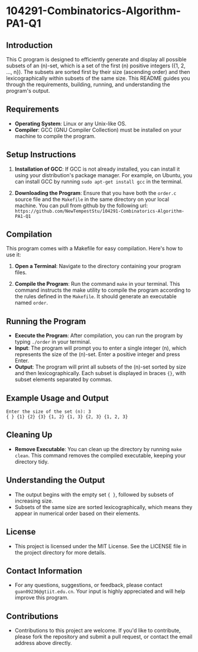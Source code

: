 # 104291-Combinatorics-Algorithm-PA1-Q1

## Introduction

This C program is designed to efficiently generate and display all possible subsets of an \(n\)-set, which is a set of the first \(n\) positive integers \(\{1, 2, ..., n\}\). The subsets are sorted first by their size (ascending order) and then lexicographically within subsets of the same size. This README guides you through the requirements, building, running, and understanding the program's output.

## Requirements

- **Operating System**: Linux or any Unix-like OS.
- **Compiler**: GCC (GNU Compiler Collection) must be installed on your machine to compile the program.

## Setup Instructions

1. **Installation of GCC**: If GCC is not already installed, you can install it using your distribution's package manager. For example, on Ubuntu, you can install GCC by running `sudo apt-get install gcc` in the terminal.

2. **Downloading the Program**: Ensure that you have both the `order.c` source file and the `Makefile` in the same directory on your local machine. You can pull from github by the following url: `https://github.com/NewTempestStu/104291-Combinatorics-Algorithm-PA1-Q1`

## Compilation

This program comes with a Makefile for easy compilation. Here's how to use it:

1. **Open a Terminal**: Navigate to the directory containing your program files.

2. **Compile the Program**: Run the command `make` in your terminal. This command instructs the make utility to compile the program according to the rules defined in the `Makefile`. It should generate an executable named `order`.

## Running the Program

- **Execute the Program**: After compilation, you can run the program by typing `./order` in your terminal.
- **Input**: The program will prompt you to enter a single integer \(n\), which represents the size of the \(n\)-set. Enter a positive integer and press Enter.
- **Output**: The program will print all subsets of the \(n\)-set sorted by size and then lexicographically. Each subset is displayed in braces `{}`, with subset elements separated by commas.

## Example Usage and Output

```
Enter the size of the set (n): 3
{ } {1} {2} {3} {1, 2} {1, 3} {2, 3} {1, 2, 3}
```

## Cleaning Up

- **Remove Executable**: You can clean up the directory by running `make clean`. This command removes the compiled executable, keeping your directory tidy.

## Understanding the Output

- The output begins with the empty set `{ }`, followed by subsets of increasing size.
- Subsets of the same size are sorted lexicographically, which means they appear in numerical order based on their elements.

## License

- This project is licensed under the MIT License. See the LICENSE file in the project directory for more details.

## Contact Information

- For any questions, suggestions, or feedback, please contact `guan09236@gtiit.edu.cn`. Your input is highly appreciated and will help improve this program.

## Contributions

- Contributions to this project are welcome. If you'd like to contribute, please fork the repository and submit a pull request, or contact the email address above directly.